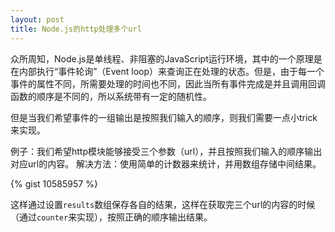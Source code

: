 ```yaml
---
layout: post
title: Node.js的http处理多个url
---
```


众所周知，Node.js是单线程、非阻塞的JavaScript运行环境，其中的一个原理是在内部执行“事件轮询”（Event loop）来查询正在处理的状态。但是，由于每一个事件的属性不同，所需要处理的时间也不同，因此当所有事件完成是并且调用回调函数的顺序是不同的，所以系统带有一定的随机性。

<separator>

但是当我们希望事件的一组输出是按照我们输入的顺序，则我们需要一点小trick来实现。

例子：我们希望http模块能够接受三个参数（url），并且按照我们输入的顺序输出对应url的内容。
解决方法：使用简单的计数器来统计，并用数组存储中间结果。

{% gist 10585957 %}

这样通过设置`results`数组保存各自的结果，这样在获取完三个url的内容的时候（通过`counter`来实现），按照正确的顺序输出结果。

